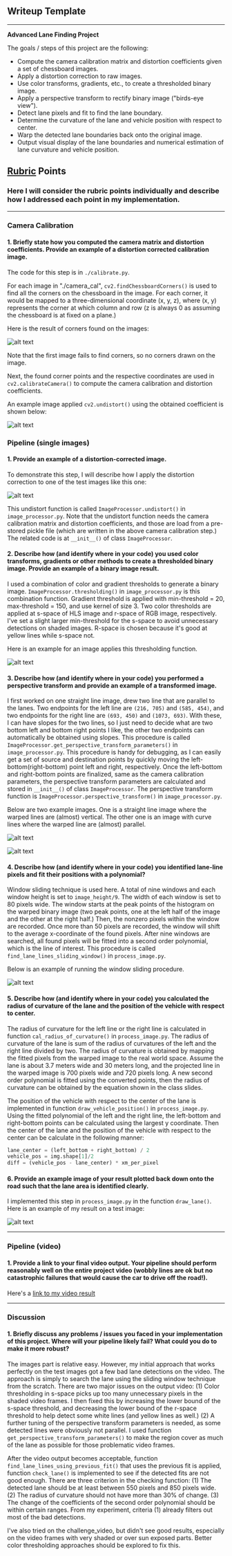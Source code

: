 ## Writeup Template
---

**Advanced Lane Finding Project**

The goals / steps of this project are the following:

* Compute the camera calibration matrix and distortion coefficients given a set of chessboard images.
* Apply a distortion correction to raw images.
* Use color transforms, gradients, etc., to create a thresholded binary image.
* Apply a perspective transform to rectify binary image ("birds-eye view").
* Detect lane pixels and fit to find the lane boundary.
* Determine the curvature of the lane and vehicle position with respect to center.
* Warp the detected lane boundaries back onto the original image.
* Output visual display of the lane boundaries and numerical estimation of lane curvature and vehicle position.

[//]: # (Image References)

[image1]: ./output_images/corners.png "Finding Corners"
[image2]: ./output_images/chessboard_undistort.png "Chessboard Undistorted"
[image3]: ./output_images/undistorted.png "Undistort Example"
[image4]: ./output_images/thresholding.png "Thresholding Example"
[image5]: ./output_images/warp_straight.png "Warp Example - Straight Lines"
[image6]: ./output_images/warp_curve.png "Warp Example - Curve lines"
[image7]: ./output_images/window_slide.png "Fit Visual"
[image8]: ./output_images/draw_lane.png "Output"
[video1]: ./project_video_processed.mp4 "Video"

## [Rubric](https://review.udacity.com/#!/rubrics/571/view) Points

### Here I will consider the rubric points individually and describe how I addressed each point in my implementation.  

---

### Camera Calibration

#### 1. Briefly state how you computed the camera matrix and distortion coefficients. Provide an example of a distortion corrected calibration image.

The code for this step is in `./calibrate.py`.

For each image in "./camera_cal", `cv2.findChessboardCorners()` is used to find all the corners on the chessboard in the image. For each corner, it would be mapped to a three-dimensional coordinate (x, y, z), where (x, y) represents the corner at which column and row (z is always 0 as assuming the chessboard is at fixed on a plane.)

Here is the result of corners found on the images:

![alt text][image1]

Note that the first image fails to find corners, so no corners drawn on the image.

Next, the found corner points and the respective coordinates are used in `cv2.calibrateCamera()` to compute the camera calibration and distortion coefficients.

An example image applied `cv2.undistort()` using the obtained coefficient is shown below:

![alt text][image2]

### Pipeline (single images)

#### 1. Provide an example of a distortion-corrected image.

To demonstrate this step, I will describe how I apply the distortion correction to one of the test images like this one:

![alt text][image3]

This undistort function is called `ImageProcessor.undistort()` in `image_processor.py`. Note that the undistort function needs the camera calibration matrix and distortion coefficients, and those are load from a pre-stored pickle file (which are written in the above camera calibration step.) The related code is at `__init__()` of class `ImageProcessor`.

#### 2. Describe how (and identify where in your code) you used color transforms, gradients or other methods to create a thresholded binary image.  Provide an example of a binary image result.

I used a combination of color and gradient thresholds to generate a binary image. `ImageProcessor.thresholding()` in `image_processor.py` is this combination function. Gradient threshold is applied with min-threshold = 20, max-threshold = 150, and use kernel of size 3. Two color thresholds are applied at s-space of HLS image and r-space of RGB image, respectively. I've set a slight larger min-threshold for the s-space to avoid unnecessary detections on shaded images. R-space is chosen because it's good at yellow lines while s-space not.

Here is an example for an image applies this thresholding function.

![alt text][image4]  

#### 3. Describe how (and identify where in your code) you performed a perspective transform and provide an example of a transformed image.

I first worked on one straight line image, drew two line that are parallel to the lanes. Two endpoints for the left line are `(216, 705)` and `(585, 454)`, and two endpoints for the right line are `(693, 450)` and `(1073, 693)`. With these, I can have slopes for the two lines, so I just need to decide what are two bottom left and bottom right points I like, the other two endpoints can automatically be obtained using slopes. This procedure is called `ImageProcessor.get_perspective_transform_parameters()` in `image_processor.py`. This procedure is handy for debugging, as I can easily get a set of source and destination points by quickly moving the left-bottom(right-bottom) point left and right, respectively. Once the left-bottom and right-bottom points are finalized, same as the camera calibration parameters, the perspective transform parameters are calculated and stored in `__init__()` of class `ImageProcessor`. The perspective transform function is `ImageProcessor.perspective_transform()` in `image_processor.py`.

Below are two example images. One is a straight line image where the warped lines are (almost) vertical. The other one is an image with curve lines where the warped line are (almost) parallel. 

![alt text][image5]

![alt text][image6]

#### 4. Describe how (and identify where in your code) you identified lane-line pixels and fit their positions with a polynomial?

Window sliding technique is used here. A total of nine windows and each window height is set to `image_height/9`. The width of each window is set to 80 pixels wide. The window starts at the peak points of the histogram on the warped binary image (two peak points, one at the left half of the image and the other at the right half.) Then, the nonzero pixels within the window are recorded. Once more than 50 pixels are recorded, the window will shift to the average x-coordinate of the found pixels. After nine windows are searched, all found pixels will be fitted into a second order polynomial, which is the line of interest. This procedure is called `find_lane_lines_sliding_window()` in `process_image.py`.

Below is an example of running the window sliding procedure. 

![alt text][image7]

#### 5. Describe how (and identify where in your code) you calculated the radius of curvature of the lane and the position of the vehicle with respect to center.

The radius of curvature for the left line or the right line is calculated in function `cal_radius_of_curvature()` in `process_image.py`. The radius of curvature of the lane is sum of the radius of curvatures of the left and the right line divided by two. The radius of curvature is obtained by mapping the fitted pixels from the warped image to the real world space. Assume the lane is about 3.7 meters wide and 30 meters long, and the projected line in the warped image is 700 pixels wide and 720 pixels long. A new second order polynomial is fitted using the converted points, then the radius of curvature can be obtained by the equation shown in the class slides.

The position of the vehicle with respect to the center of the lane is implemented in function `draw_vehicle_position()` in `process_image.py`. Using the fitted polynomial of the left and the right line, the left-bottom and right-bottom points can be calculated using the largest y coordinate. Then the center of the lane and the position of the vehicle with respect to the center can be calculate in the following manner:    

```python
lane_center = (left_bottom + right_bottom) / 2
vehicle_pos = img.shape[1]/2
diff = (vehicle_pos - lane_center) * xm_per_pixel
```

#### 6. Provide an example image of your result plotted back down onto the road such that the lane area is identified clearly.

I implemented this step in `process_image.py` in the function `draw_lane()`.  Here is an example of my result on a test image:

![alt text][image8]

---

### Pipeline (video)

#### 1. Provide a link to your final video output.  Your pipeline should perform reasonably well on the entire project video (wobbly lines are ok but no catastrophic failures that would cause the car to drive off the road!).

Here's a [link to my video result](./project_video_processed.mp4)

---

### Discussion

#### 1. Briefly discuss any problems / issues you faced in your implementation of this project.  Where will your pipeline likely fail?  What could you do to make it more robust?

The images part is relative easy. However, my initial approach that works perfectly on the test images got a few bad lane detections on the video. The approach is simply to search the lane using the sliding window technique from the scratch. There are two major issues on the output video: (1) Color thresholding in s-space picks up too many unnecessary pixels in the shaded video frames. I then fixed this by increasing the lower bound of the s-space threshold, and decreasing the lower bound of the r-space threshold to help detect some white lines (and yellow lines as well.) (2) A further tuning of the perspective transform parameters is needed, as some detected lines were obviously not parallel. I used function `get_perspective_transform_parameters()` to make the region cover as much of the lane as possible for those problematic video frames. 

After the video output becomes acceptable, function `find_lane_lines_using_previous_fit()` that uses the previous fit is applied, function `check_lane()` is implemented to see if the detected fits are not good enough. There are three criterion in the checking function: (1) The detected lane should be at least between 550 pixels and 850 pixels wide. (2) The radius of curvature should not have more than 30% of change. (3) The change of the coefficients of the second order polynomial should be within certain ranges. From my experiment, criteria (1) already filters out most of the bad detections.

I've also tried on the challenge_video, but didn't see good results, especially on the video frames with very shaded or over sun exposed parts. Better color thresholding approaches should be explored to fix this.